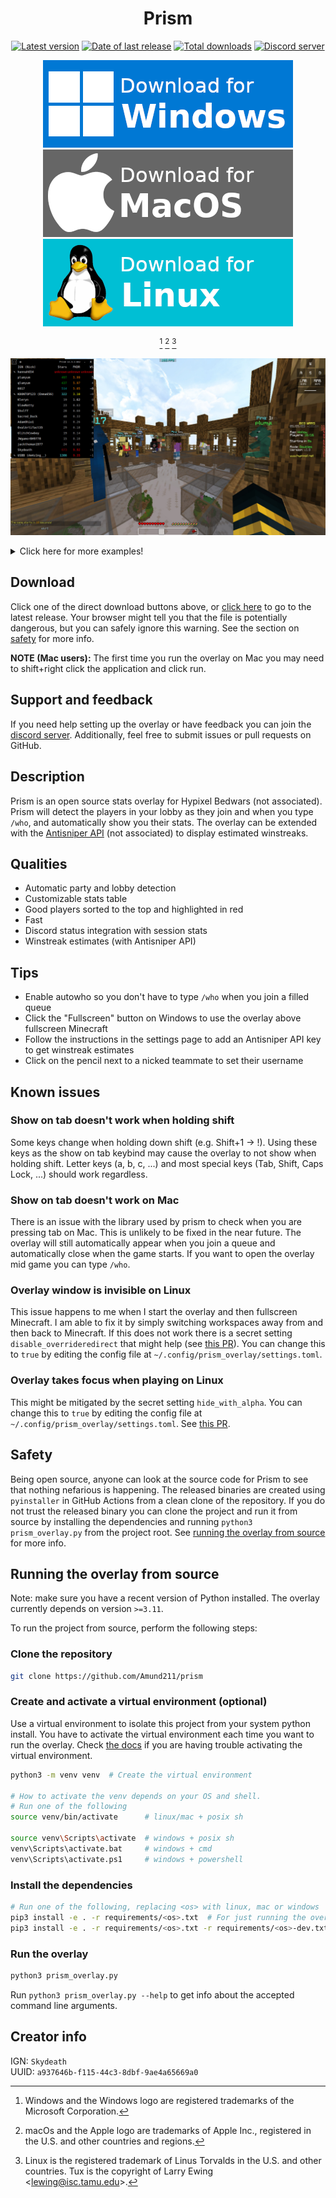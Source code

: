 <h1 align="center">Prism</h1>

<div align="center">

[![Latest version](https://img.shields.io/github/v/release/Amund211/prism)][latest-release-link]
[![Date of last release](https://img.shields.io/github/release-date/Amund211/prism)][latest-release-link]
[![Total downloads](https://img.shields.io/github/downloads/Amund211/prism/total?label=downloads%20%28all%20versions%29)][latest-release-link]
[![Discord server](https://img.shields.io/badge/discord-%235865F2.svg?logo=discord&logoColor=white)][discord-invite-link]

</div>

<div align="center">

[![Download for Windows](./images/download_windows.png)][latest-windows-download-link]
[![Download for Mac](./images/download_mac.png)][latest-mac-download-link]
[![Download for Linux](./images/download_linux.png)][latest-linux-download-link]

[^1] [^2] [^3]

</div>


[^1]: Windows and the Windows logo are registered trademarks of the Microsoft Corporation.
[^2]: macOs and the Apple logo are trademarks of Apple Inc., registered in the U.S. and other countries and regions.
[^3]: Linux is the registered trademark of Linus Torvalds in the U.S. and other countries. Tux is the copyright of Larry Ewing \<<lewing@isc.tamu.edu>\>.

[latest-windows-download-link]: https://github.com/Amund211/prism/releases/download/v1.5.1/prism-v1.5.1-windows.exe
[latest-mac-download-link]: https://github.com/Amund211/prism/releases/download/v1.5.1/prism-v1.5.1-mac.dmg
[latest-linux-download-link]: https://github.com/Amund211/prism/releases/download/v1.5.1/prism-v1.5.1-linux

[![Using Prism](./images/in_queue/stars_0dec_fkdr_ws_sort_fkdr.jpg)][latest-release-link]

<details>
<summary>Click here for more examples!</summary>

The overlay has a highly customizable stats table. In the settings you can configure

<ul>
<li>Which columns to show and their order</li>
<li>How to sort the table (by fkdr, by index, by stars, ...)</li>
<li>How many decimals you want (9 fkdr vs 9.95 fkdr)</li>
<li>If you want the stats colored by their rating (white for meh, yellow for decent, orange for good, red for scary)</li>
<li>The levels for the ratings (1 fkdr is meh, 3 fkdr is decent, 6 fkdr is good, ...)</li>
</ul>

<div align="center">
Stars colored by star color with 0 decimals and fkdr, sorted by fkdr
</div>

[![Stars colored by star color with 0 decimals and fkdr, sorted by fkdr](./images/in_queue/stars_0dec_fkdr_sort_fkdr.jpg)][latest-release-link]

<div align="center">
Stars colored by star color, fkdr, kdr and winstreak, sorted by index (fkdr^2*stars)
</div>

[![Stars colored by star color, fkdr, kdr and winstreak, sorted by index (fkdr^2\*stars)](./images/in_queue/stars_fkdr_kdr_ws_sort_index.jpg)][latest-release-link]

<div align="center">
Stars colored by star color, fkdr and winstreak, sorted by fkdr
</div>

[![Stars colored by star color, fkdr and winstreak, sorted by fkdr](./images/in_queue/stars_fkdr_ws_sort_fkdr.jpg)][latest-release-link]

<div align="center">
Stars colored by rating with 0 decimals and fkdr with 1 decimal sorted by fkdr
</div>

[![Stars colored by rating with 0 decimals and fkdr with 1 decimal sorted by fkdr](./images/in_queue/stars_rated0dec_fkdr_1dec_sort_fkdr.jpg)][latest-release-link]

<div align="center">
Every available column, sorted by stars
</div>

[![Every available column, sorted by stars](./images/in_queue/everything_sort_stars.jpg)][latest-release-link]

</details>

## Download
Click one of the direct download buttons above, or [click here][latest-release-link] to go to the latest release.
Your browser might tell you that the file is potentially dangerous, but you can safely ignore this warning.
See the section on [safety](#safety) for more info.

**NOTE (Mac users):** The first time you run the overlay on Mac you may need to shift+right click the application and click run.

## Support and feedback
If you need help setting up the overlay or have feedback you can join the [discord server][discord-invite-link].
Additionally, feel free to submit issues or pull requests on GitHub.

## Description
Prism is an open source stats overlay for Hypixel Bedwars (not associated).
Prism will detect the players in your lobby as they join and when you type `/who`, and automatically show you their stats.
The overlay can be extended with the [Antisniper API](https://antisniper.net) (not associated) to display estimated winstreaks.

## Qualities
- Automatic party and lobby detection
- Customizable stats table
- Good players sorted to the top and highlighted in red
- Fast
- Discord status integration with session stats
- Winstreak estimates (with Antisniper API)

## Tips
- Enable autowho so you don't have to type `/who` when you join a filled queue
- Click the "Fullscreen" button on Windows to use the overlay above fullscreen Minecraft
- Follow the instructions in the settings page to add an Antisniper API key to get winstreak estimates
- Click on the pencil next to a nicked teammate to set their username

## Known issues

### Show on tab doesn't work when holding shift
Some keys change when holding down shift (e.g. Shift+1 -> !).
Using these keys as the show on tab keybind may cause the overlay to not show when holding shift.
Letter keys (a, b, c, ...) and most special keys (Tab, Shift, Caps Lock, ...) should work regardless.

### Show on tab doesn't work on Mac
There is an issue with the library used by prism to check when you are pressing tab on Mac.
This is unlikely to be fixed in the near future.
The overlay will still automatically appear when you join a queue and automatically close when the game starts.
If you want to open the overlay mid game you can type `/who`.

### Overlay window is invisible on Linux
This issue happens to me when I start the overlay and then fullscreen Minecraft.
I am able to fix it by simply switching workspaces away from and then back to Minecraft.
If this does not work there is a secret setting `disable_overrideredirect` that might help (see [this PR](https://github.com/Amund211/prism/pull/1)).
You can change this to `true` by editing the config file at `~/.config/prism_overlay/settings.toml`.

### Overlay takes focus when playing on Linux
This might be mitigated by the secret setting `hide_with_alpha`.
You can change this to `true` by editing the config file at `~/.config/prism_overlay/settings.toml`.
See [this PR](https://github.com/Amund211/prism/pull/1).

## Safety
Being open source, anyone can look at the source code for Prism to see that nothing nefarious is happening.
The released binaries are created using `pyinstaller` in GitHub Actions from a clean clone of the repository.
If you do not trust the released binary you can clone the project and run it from source by installing the dependencies and running `python3 prism_overlay.py` from the project root.
See [running the overlay from source](#running-the-overlay-from-source) for more info.

## Running the overlay from source
Note: make sure you have a recent version of Python installed.
The overlay currently depends on version `>=3.11`.

To run the project from source, perform the following steps:

### Clone the repository
```bash
git clone https://github.com/Amund211/prism
```

### Create and activate a virtual environment (optional)
Use a virtual environment to isolate this project from your system python install.
You have to activate the virtual environment each time you want to run the overlay.
Check [the docs](https://docs.python.org/3/library/venv.html#how-venvs-work) if you are having trouble activating the virtual environment.

```bash
python3 -m venv venv  # Create the virtual environment

# How to activate the venv depends on your OS and shell.
# Run one of the following
source venv/bin/activate      # linux/mac + posix sh

source venv\Scripts\activate  # windows + posix sh
venv\Scripts\activate.bat     # windows + cmd
venv\Scripts\activate.ps1     # windows + powershell
```

### Install the dependencies
```bash
# Run one of the following, replacing <os> with linux, mac or windows
pip3 install -e . -r requirements/<os>.txt  # For just running the overlay
pip3 install -e . -r requirements/<os>.txt -r requirements/<os>-dev.txt  # For running the overlay and doing development
```

### Run the overlay
```bash
python3 prism_overlay.py
```
Run `python3 prism_overlay.py --help` to get info about the accepted command line arguments.

## Creator info
IGN: `Skydeath` \
UUID: `a937646b-f115-44c3-8dbf-9ae4a65669a0`

[latest-release-link]: https://github.com/Amund211/prism/releases/latest
[discord-invite-link]: https://discord.gg/k4FGUnEHYg
